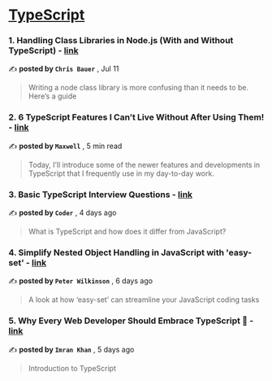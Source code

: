 
<h1><a href=https://medium.com/tag/typescript-tips/recommended target="_blank" rel="noopener noreferrer">TypeScript</a></h1>
<h3>1. Handling Class Libraries in Node.js (With and Without TypeScript) - <a href=https://medium.com/better-programming/handling-class-libraries-in-node-js-with-and-without-typescript-39b73b2186b6?source=tag_recommended_feed---------0-107----------typescript_tips----------e251a843_2831_48fb_b3b5_e2108cdb0906------- target="_blank" rel="noopener noreferrer">link</a></h3>

✍️ **posted by `Chris Bauer`** <date> , Jul 11</date>

<blockquote>Writing a node class library is more confusing than it needs to be. Here’s a guide</blockquote>

<h3>2. 6 TypeScript Features I Can’t Live Without After Using Them! - <a href=https://medium.com/javascript-in-plain-english/6-typescript-features-i-cant-live-without-after-using-them-1d7feab33922?source=tag_recommended_feed---------1-85----------typescript_tips----------e251a843_2831_48fb_b3b5_e2108cdb0906------- target="_blank" rel="noopener noreferrer">link</a></h3>

✍️ **posted by `Maxwell`** <date> , 5 min read</date>

<blockquote>Today, I’ll introduce some of the newer features and developments in TypeScript that I frequently use in my day-to-day work.</blockquote>

<h3>3. Basic TypeScript Interview Questions - <a href=https://medium.com/@shijotck/basic-typescript-concepts-e14a6d9922d9?source=tag_recommended_feed---------2-84----------typescript_tips----------e251a843_2831_48fb_b3b5_e2108cdb0906------- target="_blank" rel="noopener noreferrer">link</a></h3>

✍️ **posted by `Coder`** <date> , 4 days ago</date>

<blockquote>What is TypeScript and how does it differ from JavaScript?</blockquote>

<h3>4. Simplify Nested Object Handling in JavaScript with 'easy-set' - <a href=https://medium.com/@proggerpete/simplify-nested-object-handling-in-javascript-with-easy-set-54837271f64e?source=tag_recommended_feed---------3-85----------typescript_tips----------e251a843_2831_48fb_b3b5_e2108cdb0906------- target="_blank" rel="noopener noreferrer">link</a></h3>

✍️ **posted by `Peter Wilkinson`** <date> , 6 days ago</date>

<blockquote>A look at how ‘easy-set’ can streamline your JavaScript coding tasks</blockquote>

<h3>5. Why Every Web Developer Should Embrace TypeScript 🚀 - <a href=https://medium.com/@imrankhani/why-every-web-developer-should-embrace-typescript-a7a580a462ae?source=tag_recommended_feed---------4-84----------typescript_tips----------e251a843_2831_48fb_b3b5_e2108cdb0906------- target="_blank" rel="noopener noreferrer">link</a></h3>

✍️ **posted by `Imran Khan`** <date> , 5 days ago</date>

<blockquote>Introduction to TypeScript</blockquote>

